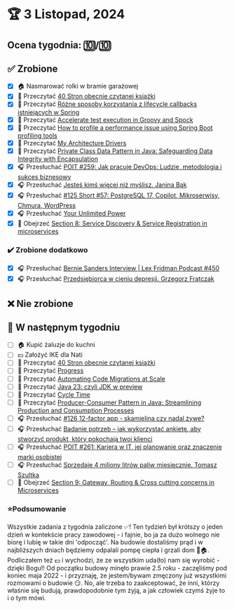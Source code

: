 # 🏆 3 Listopad, 2024

## Ocena tygodnia: 🔟/🔟

## ✅ Zrobione
- [x] 🏠 Nasmarować rolki w bramie garażowej
- [x] 📗 Przeczytać [40 Stron obecnie czytanej książki](https://github.com/BartoszDabek/bdabek.pl/blob/master/miscellaneous/books.md)
- [x] 📗 Przeczytać [Różne sposoby korzystania z lifecycle callbacks istniejących w Spring](https://cezarysanecki.pl/2024/09/05/rozne-sposoby-korzystania-z-lifecycle-callbacks-istniejacych-w-spring/)
- [x] 📗 Przeczytać [Accelerate test execution in Groovy and Spock](https://blog.allegro.tech/2024/09/accelerate-test-execution-in-groovy-spock.html)
- [x] 📗 Przeczytać [How to profile a performance issue using Spring Boot profiling tools](https://foojay.io/today/how-to-profile-a-performance-issue-using-spring-boot-profiling-tools/)
- [x] 📗 Przeczytać [My Architecture Drivers](https://event-driven.io/en/architecture_drivers/)
- [x] 📗 Przeczytać [Private Class Data Pattern in Java: Safeguarding Data Integrity with Encapsulation](https://java-design-patterns.com/patterns/private-class-data/)
- [x] 🎧 Przesłuchać [POIT #259: Jak pracuje DevOps: Ludzie, metodologia i sukces biznesowy](https://porozmawiajmyoit.pl/poit-259-jak-pracuje-devops-ludzie-metodologia-i-sukces-biznesowy/)
- [x] 🎧 Przesłuchać [Jesteś kimś więcej niż myślisz. Janina Bąk](https://youtu.be/xPIzh3Hh-nc)
- [x] 🎧 Przesłuchać [#125 Short #57: PostgreSQL 17, Copilot, Mikroserwisy, Chmura, WordPress](https://patoarchitekci.io/125/)
- [x] 🎧 Przesłuchać [Your Unlimited Power](https://effortlessenglishshow.com/your-unlimited-power)
- [x] 🎥 Obejrzeć [Section 8: Service Discovery & Service Registration in microservices](https://www.udemy.com/course/master-microservices-with-spring-docker-kubernetes/)

### ✔️ Zrobione dodatkowo
- [x] 🎧 Przesłuchać [Bernie Sanders Interview | Lex Fridman Podcast #450](https://youtu.be/MzkgWDCucNY)
- [x] 🎧 Przesłuchać [Przedsiębiorca w cieniu depresji. Grzegorz Frątczak](https://youtu.be/LGhXY0FGjGU)

## ❌ Nie zrobione

## 📝 W następnym tygodniu
- [ ] 🏠 Kupić żaluzje do kuchni
- [ ] 💵 Założyć IKE dla Nati
- [ ] 📗 Przeczytać [40 Stron obecnie czytanej książki](https://github.com/BartoszDabek/bdabek.pl/blob/master/miscellaneous/books.md)
- [ ] 📗 Przeczytać [Progress](https://lucumr.pocoo.org/2024/9/3/progress/)
- [ ] 📗 Przeczytać [Automating Code Migrations at Scale](https://blog.allegro.tech/2024/09/automating-code-migrations-at-scale.html?)
- [ ] 📗 Przeczytać [Java 23: czyli JDK w preview](https://bartlomiejchmielewski.pl/java-23/)
- [ ] 📗 Przeczytać [Cycle Time](https://martinfowler.com/bliki/CycleTime.html)
- [ ] 📗 Przeczytać [Producer-Consumer Pattern in Java: Streamlining Production and Consumption Processes](https://java-design-patterns.com/patterns/producer-consumer/)
- [ ] 🎧 Przesłuchać [#126 12-factor app - skamielina czy nadal żywe?](https://patoarchitekci.io/126/)
- [ ] 🎧 Przesłuchać [Badanie potrzeb – jak wykorzystać ankietę, aby stworzyć produkt, który pokochają twoi klienci](https://malawielkafirma.pl/badanie-potrzeb-klienta-ankieta/)
- [ ] 🎧 Przesłuchać [POIT #261: Kariera w IT, jej planowanie oraz znaczenie marki osobistej](https://porozmawiajmyoit.pl/poit-261-kariera-w-it-jej-planowanie-oraz-znaczenie-marki-osobistej/)
- [ ] 🎧 Przesłuchać [Sprzedaje 4 miliony litrów paliw miesięcznie. Tomasz Szultka](https://youtu.be/84y1nKsC8-E)
- [ ] 🎥 Obejrzeć [Section 9: Gateway, Routing & Cross cutting concerns in Microservices](https://www.udemy.com/course/master-microservices-with-spring-docker-kubernetes/)

### ⭐Podsumowanie
Wszystkie zadania z tygodnia zaliczone ✅! Ten tydzień był krótszy o jeden dzień w kontekście pracy zawodowej - i fajnie, bo ja za dużo wolnego nie biorę i lubię w takie dni 'odpocząć'. Na budowie dostaliśmy prąd i w najbliższych dniach będziemy odpalali pompę ciepła i grzali dom 🤗🏠. Podliczałem też 💵 i wychodzi, że ze wszystkim uda(ło) nam się wyrobić - dzięki Bogu!! Od początku budowy minęło prawie 2.5 roku - zaczęliśmy pod koniec maja 2022 - i przyznaję, że jestem/bywam zmęczony już wszystkimi rozmowami o budowie 😏. No, ale trzeba to zaakceptować, że inni, którzy właśnie się budują, prawdopodobnie tym żyją, a jak człowiek czymś żyje to i o tym mówi.
